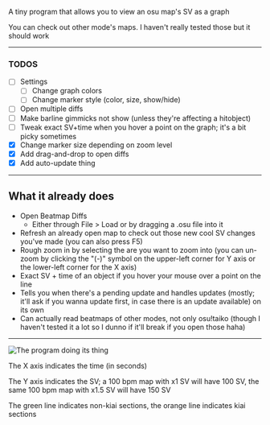 A tiny program that allows you to view an osu map's SV as a graph

You can check out other mode's maps. I haven't really tested those but it should work

- - - -

### TODOS
- [ ] Settings
    - [ ] Change graph colors
    - [ ] Change marker style (color, size, show/hide)
- [ ] Open multiple diffs
- [ ] Make barline gimmicks not show (unless they're affecting a hitobject)
- [ ] Tweak exact SV+time when you hover a point on the graph; it's a bit picky sometimes
- [x] Change marker size depending on zoom level
- [x] Add drag-and-drop to open diffs
- [x] Add auto-update thing

- - - -

## What it already does
- Open Beatmap Diffs
  - Either through File > Load or by dragging a .osu file into it
- Refresh an already open map to check out those new cool SV changes you've made (you can also press F5)
- Rough zoom in by selecting the are you want to zoom into (you can un-zoom by clicking the "(-)" symbol on the upper-left corner for Y axis or the lower-left corner for the X axis)
- Exact SV + time of an object if you hover your mouse over a point on the line
- Tells you when there's a pending update and handles updates (mostly; it'll ask if you wanna update first, in case there is an update available) on its own
- Can actually read beatmaps of other modes, not only osu!taiko (though I haven't tested it a lot so I dunno if it'll break if you open those haha)

- - - -

![](https://i.imgur.com/xZM3HVD.png "The program doing its thing")

The X axis indicates the time (in seconds)

The Y axis indicates the SV; a 100 bpm map with x1 SV will have 100 SV, the same 100 bpm map with x1.5 SV will have 150 SV

The green line indicates non-kiai sections, the orange line indicates kiai sections
